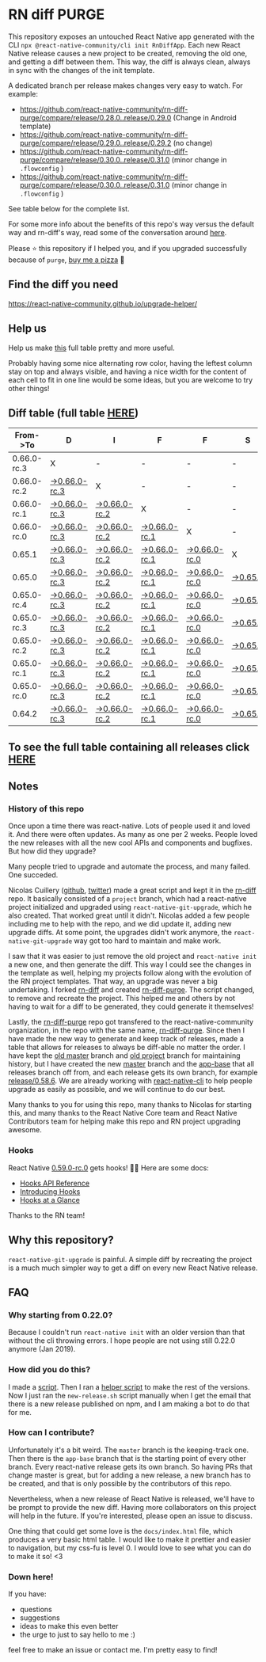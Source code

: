 # RN diff PURGE

This repository exposes an untouched React Native app generated with the CLI
`npx @react-native-community/cli init RnDiffApp`. Each new React Native release causes a new project to be created, removing the old one, and getting a diff between them. This way, the diff is always clean, always in sync with the changes of the init template.

A dedicated branch per release makes changes very easy
to watch. For example:

* https://github.com/react-native-community/rn-diff-purge/compare/release/0.28.0..release/0.29.0
(Change in Android template)
* https://github.com/react-native-community/rn-diff-purge/compare/release/0.29.0..release/0.29.2
(no change)
* https://github.com/react-native-community/rn-diff-purge/compare/release/0.30.0..release/0.31.0
(minor change in `.flowconfig` )
* https://github.com/react-native-community/rn-diff-purge/compare/release/0.30.0..release/0.31.0
(minor change in `.flowconfig` )

See table below for the complete list.

For some more info about the benefits of this repo's way versus the default way and rn-diff's way, read some of the conversation around [here](https://github.com/react-native-community/discussions-and-proposals/issues/68#issuecomment-452227478).

Please :star: this repository if I helped you, and if you upgraded successfully because of `purge`, [buy me a pizza](https://www.buymeacoffee.com/pvinis) :pizza:

## Find the diff you need
https://react-native-community.github.io/upgrade-helper/

## Help us
Help us make [this](https://react-native-community.github.io/rn-diff-purge) full table pretty and more useful.

Probably having some nice alternating row color, having the leftest column stay on top and always visible, and having a nice width for the content of each cell to fit in one line would be some ideas, but you are welcome to try other things!

## Diff table (full table [HERE](https://react-native-community.github.io/rn-diff-purge/))

| From->To    | D                                                                                                                         | I                                                                                                                         | F                                                                                                                         | F                                                                                                                         | S                                                                                                               |                                                                                                                 | =                                                                                                                         | =                                                                                                                         |                                                                                                                           | F                                                                                                                         | U                                                                                                                    | N   |
| ----------- | ------------------------------------------------------------------------------------------------------------------------- | ------------------------------------------------------------------------------------------------------------------------- | ------------------------------------------------------------------------------------------------------------------------- | ------------------------------------------------------------------------------------------------------------------------- | --------------------------------------------------------------------------------------------------------------- | --------------------------------------------------------------------------------------------------------------- | ------------------------------------------------------------------------------------------------------------------------- | ------------------------------------------------------------------------------------------------------------------------- | ------------------------------------------------------------------------------------------------------------------------- | ------------------------------------------------------------------------------------------------------------------------- | -------------------------------------------------------------------------------------------------------------------- | --- |
| 0.66.0-rc.3 | X                                                                                                                         | -                                                                                                                         | -                                                                                                                         | -                                                                                                                         | -                                                                                                               | -                                                                                                               | -                                                                                                                         | -                                                                                                                         | -                                                                                                                         | -                                                                                                                         | -                                                                                                                    | -   |
| 0.66.0-rc.2 | [->0.66.0-rc.3](https://github.com/react-native-community/rn-diff-purge/compare/release/0.66.0-rc.2..release/0.66.0-rc.3) | X                                                                                                                         | -                                                                                                                         | -                                                                                                                         | -                                                                                                               | -                                                                                                               | -                                                                                                                         | -                                                                                                                         | -                                                                                                                         | -                                                                                                                         | -                                                                                                                    | -   |
| 0.66.0-rc.1 | [->0.66.0-rc.3](https://github.com/react-native-community/rn-diff-purge/compare/release/0.66.0-rc.1..release/0.66.0-rc.3) | [->0.66.0-rc.2](https://github.com/react-native-community/rn-diff-purge/compare/release/0.66.0-rc.1..release/0.66.0-rc.2) | X                                                                                                                         | -                                                                                                                         | -                                                                                                               | -                                                                                                               | -                                                                                                                         | -                                                                                                                         | -                                                                                                                         | -                                                                                                                         | -                                                                                                                    | -   |
| 0.66.0-rc.0 | [->0.66.0-rc.3](https://github.com/react-native-community/rn-diff-purge/compare/release/0.66.0-rc.0..release/0.66.0-rc.3) | [->0.66.0-rc.2](https://github.com/react-native-community/rn-diff-purge/compare/release/0.66.0-rc.0..release/0.66.0-rc.2) | [->0.66.0-rc.1](https://github.com/react-native-community/rn-diff-purge/compare/release/0.66.0-rc.0..release/0.66.0-rc.1) | X                                                                                                                         | -                                                                                                               | -                                                                                                               | -                                                                                                                         | -                                                                                                                         | -                                                                                                                         | -                                                                                                                         | -                                                                                                                    | -   |
| 0.65.1      | [->0.66.0-rc.3](https://github.com/react-native-community/rn-diff-purge/compare/release/0.65.1..release/0.66.0-rc.3)      | [->0.66.0-rc.2](https://github.com/react-native-community/rn-diff-purge/compare/release/0.65.1..release/0.66.0-rc.2)      | [->0.66.0-rc.1](https://github.com/react-native-community/rn-diff-purge/compare/release/0.65.1..release/0.66.0-rc.1)      | [->0.66.0-rc.0](https://github.com/react-native-community/rn-diff-purge/compare/release/0.65.1..release/0.66.0-rc.0)      | X                                                                                                               | -                                                                                                               | -                                                                                                                         | -                                                                                                                         | -                                                                                                                         | -                                                                                                                         | -                                                                                                                    | -   |
| 0.65.0      | [->0.66.0-rc.3](https://github.com/react-native-community/rn-diff-purge/compare/release/0.65.0..release/0.66.0-rc.3)      | [->0.66.0-rc.2](https://github.com/react-native-community/rn-diff-purge/compare/release/0.65.0..release/0.66.0-rc.2)      | [->0.66.0-rc.1](https://github.com/react-native-community/rn-diff-purge/compare/release/0.65.0..release/0.66.0-rc.1)      | [->0.66.0-rc.0](https://github.com/react-native-community/rn-diff-purge/compare/release/0.65.0..release/0.66.0-rc.0)      | [->0.65.1](https://github.com/react-native-community/rn-diff-purge/compare/release/0.65.0..release/0.65.1)      | X                                                                                                               | -                                                                                                                         | -                                                                                                                         | -                                                                                                                         | -                                                                                                                         | -                                                                                                                    | -   |
| 0.65.0-rc.4 | [->0.66.0-rc.3](https://github.com/react-native-community/rn-diff-purge/compare/release/0.65.0-rc.4..release/0.66.0-rc.3) | [->0.66.0-rc.2](https://github.com/react-native-community/rn-diff-purge/compare/release/0.65.0-rc.4..release/0.66.0-rc.2) | [->0.66.0-rc.1](https://github.com/react-native-community/rn-diff-purge/compare/release/0.65.0-rc.4..release/0.66.0-rc.1) | [->0.66.0-rc.0](https://github.com/react-native-community/rn-diff-purge/compare/release/0.65.0-rc.4..release/0.66.0-rc.0) | [->0.65.1](https://github.com/react-native-community/rn-diff-purge/compare/release/0.65.0-rc.4..release/0.65.1) | [->0.65.0](https://github.com/react-native-community/rn-diff-purge/compare/release/0.65.0-rc.4..release/0.65.0) | X                                                                                                                         | -                                                                                                                         | -                                                                                                                         | -                                                                                                                         | -                                                                                                                    | -   |
| 0.65.0-rc.3 | [->0.66.0-rc.3](https://github.com/react-native-community/rn-diff-purge/compare/release/0.65.0-rc.3..release/0.66.0-rc.3) | [->0.66.0-rc.2](https://github.com/react-native-community/rn-diff-purge/compare/release/0.65.0-rc.3..release/0.66.0-rc.2) | [->0.66.0-rc.1](https://github.com/react-native-community/rn-diff-purge/compare/release/0.65.0-rc.3..release/0.66.0-rc.1) | [->0.66.0-rc.0](https://github.com/react-native-community/rn-diff-purge/compare/release/0.65.0-rc.3..release/0.66.0-rc.0) | [->0.65.1](https://github.com/react-native-community/rn-diff-purge/compare/release/0.65.0-rc.3..release/0.65.1) | [->0.65.0](https://github.com/react-native-community/rn-diff-purge/compare/release/0.65.0-rc.3..release/0.65.0) | [->0.65.0-rc.4](https://github.com/react-native-community/rn-diff-purge/compare/release/0.65.0-rc.3..release/0.65.0-rc.4) | X                                                                                                                         | -                                                                                                                         | -                                                                                                                         | -                                                                                                                    | -   |
| 0.65.0-rc.2 | [->0.66.0-rc.3](https://github.com/react-native-community/rn-diff-purge/compare/release/0.65.0-rc.2..release/0.66.0-rc.3) | [->0.66.0-rc.2](https://github.com/react-native-community/rn-diff-purge/compare/release/0.65.0-rc.2..release/0.66.0-rc.2) | [->0.66.0-rc.1](https://github.com/react-native-community/rn-diff-purge/compare/release/0.65.0-rc.2..release/0.66.0-rc.1) | [->0.66.0-rc.0](https://github.com/react-native-community/rn-diff-purge/compare/release/0.65.0-rc.2..release/0.66.0-rc.0) | [->0.65.1](https://github.com/react-native-community/rn-diff-purge/compare/release/0.65.0-rc.2..release/0.65.1) | [->0.65.0](https://github.com/react-native-community/rn-diff-purge/compare/release/0.65.0-rc.2..release/0.65.0) | [->0.65.0-rc.4](https://github.com/react-native-community/rn-diff-purge/compare/release/0.65.0-rc.2..release/0.65.0-rc.4) | [->0.65.0-rc.3](https://github.com/react-native-community/rn-diff-purge/compare/release/0.65.0-rc.2..release/0.65.0-rc.3) | X                                                                                                                         | -                                                                                                                         | -                                                                                                                    | -   |
| 0.65.0-rc.1 | [->0.66.0-rc.3](https://github.com/react-native-community/rn-diff-purge/compare/release/0.65.0-rc.1..release/0.66.0-rc.3) | [->0.66.0-rc.2](https://github.com/react-native-community/rn-diff-purge/compare/release/0.65.0-rc.1..release/0.66.0-rc.2) | [->0.66.0-rc.1](https://github.com/react-native-community/rn-diff-purge/compare/release/0.65.0-rc.1..release/0.66.0-rc.1) | [->0.66.0-rc.0](https://github.com/react-native-community/rn-diff-purge/compare/release/0.65.0-rc.1..release/0.66.0-rc.0) | [->0.65.1](https://github.com/react-native-community/rn-diff-purge/compare/release/0.65.0-rc.1..release/0.65.1) | [->0.65.0](https://github.com/react-native-community/rn-diff-purge/compare/release/0.65.0-rc.1..release/0.65.0) | [->0.65.0-rc.4](https://github.com/react-native-community/rn-diff-purge/compare/release/0.65.0-rc.1..release/0.65.0-rc.4) | [->0.65.0-rc.3](https://github.com/react-native-community/rn-diff-purge/compare/release/0.65.0-rc.1..release/0.65.0-rc.3) | [->0.65.0-rc.2](https://github.com/react-native-community/rn-diff-purge/compare/release/0.65.0-rc.1..release/0.65.0-rc.2) | X                                                                                                                         | -                                                                                                                    | -   |
| 0.65.0-rc.0 | [->0.66.0-rc.3](https://github.com/react-native-community/rn-diff-purge/compare/release/0.65.0-rc.0..release/0.66.0-rc.3) | [->0.66.0-rc.2](https://github.com/react-native-community/rn-diff-purge/compare/release/0.65.0-rc.0..release/0.66.0-rc.2) | [->0.66.0-rc.1](https://github.com/react-native-community/rn-diff-purge/compare/release/0.65.0-rc.0..release/0.66.0-rc.1) | [->0.66.0-rc.0](https://github.com/react-native-community/rn-diff-purge/compare/release/0.65.0-rc.0..release/0.66.0-rc.0) | [->0.65.1](https://github.com/react-native-community/rn-diff-purge/compare/release/0.65.0-rc.0..release/0.65.1) | [->0.65.0](https://github.com/react-native-community/rn-diff-purge/compare/release/0.65.0-rc.0..release/0.65.0) | [->0.65.0-rc.4](https://github.com/react-native-community/rn-diff-purge/compare/release/0.65.0-rc.0..release/0.65.0-rc.4) | [->0.65.0-rc.3](https://github.com/react-native-community/rn-diff-purge/compare/release/0.65.0-rc.0..release/0.65.0-rc.3) | [->0.65.0-rc.2](https://github.com/react-native-community/rn-diff-purge/compare/release/0.65.0-rc.0..release/0.65.0-rc.2) | [->0.65.0-rc.1](https://github.com/react-native-community/rn-diff-purge/compare/release/0.65.0-rc.0..release/0.65.0-rc.1) | X                                                                                                                    | -   |
| 0.64.2      | [->0.66.0-rc.3](https://github.com/react-native-community/rn-diff-purge/compare/release/0.64.2..release/0.66.0-rc.3)      | [->0.66.0-rc.2](https://github.com/react-native-community/rn-diff-purge/compare/release/0.64.2..release/0.66.0-rc.2)      | [->0.66.0-rc.1](https://github.com/react-native-community/rn-diff-purge/compare/release/0.64.2..release/0.66.0-rc.1)      | [->0.66.0-rc.0](https://github.com/react-native-community/rn-diff-purge/compare/release/0.64.2..release/0.66.0-rc.0)      | [->0.65.1](https://github.com/react-native-community/rn-diff-purge/compare/release/0.64.2..release/0.65.1)      | [->0.65.0](https://github.com/react-native-community/rn-diff-purge/compare/release/0.64.2..release/0.65.0)      | [->0.65.0-rc.4](https://github.com/react-native-community/rn-diff-purge/compare/release/0.64.2..release/0.65.0-rc.4)      | [->0.65.0-rc.3](https://github.com/react-native-community/rn-diff-purge/compare/release/0.64.2..release/0.65.0-rc.3)      | [->0.65.0-rc.2](https://github.com/react-native-community/rn-diff-purge/compare/release/0.64.2..release/0.65.0-rc.2)      | [->0.65.0-rc.1](https://github.com/react-native-community/rn-diff-purge/compare/release/0.64.2..release/0.65.0-rc.1)      | [->0.65.0-rc.0](https://github.com/react-native-community/rn-diff-purge/compare/release/0.64.2..release/0.65.0-rc.0) | X   |

## To see the full table containing all releases click [HERE](https://react-native-community.github.io/rn-diff-purge/)

## Notes

### History of this repo

Once upon a time there was react-native. Lots of people used it and loved it. And there were often updates. As many as one per 2 weeks. People loved the new releases with all the new cool APIs and components and bugfixes. But how did they upgrade?

Many people tried to upgrade and automate the process, and many failed. One succeded.

Nicolas Cuillery ([github](https://github.com/ncuillery), [twitter](https://twitter.com/ncuillery)) made a great script and kept it in the [rn-diff](https://github.com/ncuillery/rn-diff) repo. It basically consisted of a `project` branch, which had a react-native project initialized and upgraded using `react-native-git-upgrade`, which he also created. That worked great until it didn't. Nicolas added a few people including me to help with the repo, and we did update it, adding new upgrade diffs. At some point, the upgrades didn't work anymore, the `react-native-git-upgrade` way got too hard to maintain and make work.

I saw that it was easier to just remove the old project and `react-native init` a new one, and then generate the diff. This way I could see the changes in the template as well, helping my projects follow along with the evolution of the RN project templates. That way, an upgrade was never a big undertaking. I forked [rn-diff](https://github.com/ncuillery/rn-diff) and created [rn-diff-purge](https://github.com/react-native-community/rn-diff-purge). The script changed, to remove and recreate the project. This helped me and others by not having to wait for a diff to be generated, they could generate it themselves!

Lastly, the [rn-diff-purge](https://github.com/react-native-community/rn-diff-purge) repo got transfered to the react-native-community organization, in the repo with the same name, [rn-diff-purge](https://github.com/react-native-community/rn-diff-purge). Since then I have made the new way to generate and keep track of releases, made a table that allows for releases to always be diff-able no matter the order. I have kept the [old master](https://github.com/react-native-community/rn-diff-purge/tree/old/master) branch and [old project](https://github.com/react-native-community/rn-diff-purge/tree/old/project) branch for maintaining history, but I have created the new [master](https://github.com/react-native-community/rn-diff-purge/tree/master) branch and the [app-base](https://github.com/react-native-community/rn-diff-purge/tree/app-base) that all releases branch off from, and each release gets its own branch, for example [release/0.58.6](https://github.com/react-native-community/rn-diff-purge/tree/release/0.58.6). We are already working with [react-native-cli](https://github.com/react-native-community/react-native-cli) to help people upgrade as easily as possible, and we will continue to do our best.

Many thanks to you for using this repo, many thanks to Nicolas for starting this, and many thanks to the React Native Core team and React Native Contributors team for helping make this repo and RN project upgrading awesome.

### Hooks
React Native [0.59.0-rc.0](https://github.com/react-native-community/rn-diff-purge#version-changes) gets hooks! 🎉🥳
Here are some docs:
- [Hooks API Reference](https://reactjs.org/docs/hooks-reference.html)
- [Introducing Hooks](https://reactjs.org/docs/hooks-intro.html)
- [Hooks at a Glance](https://reactjs.org/docs/hooks-overview.html)

Thanks to the RN team!

## Why this repository?
`react-native-git-upgrade` is painful. A simple diff by recreating the project is a much much simpler way to get a diff on every new React Native release.

## FAQ

### Why starting from 0.22.0?

Because I couldn't run `react-native init` with an older version than that without the cli throwing errors. I hope people are not using still 0.22.0 anymore (Jan 2019).

### How did you do this?

I made a [script](https://github.com/react-native-community/rn-diff-purge/blob/master/new-release.sh). Then I ran a [helper script](https://github.com/react-native-community/rn-diff-purge/blob/master/new-release.sh) to make the rest of the versions.
Now I just ran the `new-release.sh` script manually when I get the email that there is a new release published on npm, and I am making a bot to do that for me.

### How can I contribute?

Unfortunately it's a bit weird. The `master` branch is the keeping-track one. Then there is the `app-base` branch that is the starting point of every other branch. Every react-native release gets its own branch. So having PRs that change master is great, but for adding a new release, a new branch has to be created, and that is only possible by the contributors of this repo.

Nevertheless, when a new release of React Native is released, we'll have to be prompt to provide
the new diff. Having more collaborators on this project will help in the future. If you're interested, please open an issue to discuss.

One thing that could get some love is the `docs/index.html` file, which produces a very basic html table. I would like to make it prettier and easier to navigation, but my css-fu is level 0. I would love to see what you can do to make it so! <3

### Down here!

If you have:
- questions
- suggestions
- ideas to make this even better
- the urge to just to say hello to me :)

feel free to make an issue or contact me. I'm pretty easy to find!

